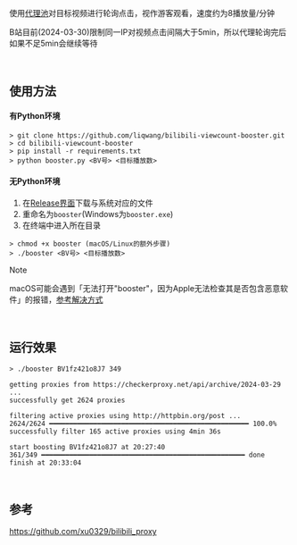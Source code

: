 使用[代理池](https://checkerproxy.net/getAllProxy)对目标视频进行轮询点击，视作游客观看，速度约为8播放量/分钟

B站目前(2024-03-30)限制同一IP对视频点击间隔大于5min，所以代理轮询完后如果不足5min会继续等待

<br>

## 使用方法
#### 有Python环境
```shell
> git clone https://github.com/liqwang/bilibili-viewcount-booster.git
> cd bilibili-viewcount-booster
> pip install -r requirements.txt
> python booster.py <BV号> <目标播放数>
```

#### 无Python环境
1. 在[Release界面](https://github.com/liqwang/bilibili-viewcount-booster/releases/latest)下载与系统对应的文件
2. 重命名为`booster`(Windows为`booster.exe`)
3. 在终端中进入所在目录
```shell
> chmod +x booster (macOS/Linux的额外步骤)
> ./booster <BV号> <目标播放数>
```
> [!NOTE]
> macOS可能会遇到「无法打开"booster"，因为Apple无法检查其是否包含恶意软件」的报错，[参考解决方式](https://support.apple.com/zh-cn/guide/mac-help/mchleab3a043/mac)

<br>

## 运行效果
```
> ./booster BV1fz421o8J7 349

getting proxies from https://checkerproxy.net/api/archive/2024-03-29 ...
successfully get 2624 proxies

filtering active proxies using http://httpbin.org/post ...
2624/2624 ━━━━━━━━━━━━━━━━━━━━━━━━━━━━━━━━━━━━━━━━━━━━━━━━━━ 100.0%   
successfully filter 165 active proxies using 4min 36s

start boosting BV1fz421o8J7 at 20:27:40
361/349 ━━━━━━━━━━━━━━━━━━━━━━━━━━━━━━━━━━━━━━━━━━━━━━━━━━━ done                    
finish at 20:33:04
```

<br>

## 参考
https://github.com/xu0329/bilibili_proxy
  
